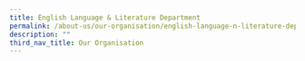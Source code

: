 ```yaml
---
title: English Language & Literature Department
permalink: /about-us/our-organisation/english-language-n-literature-department
description: ""
third_nav_title: Our Organisation
---
```

